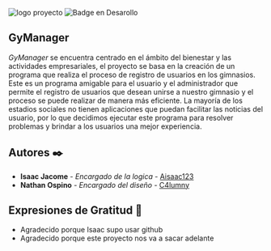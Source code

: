 ![logo proyecto](https://user-images.githubusercontent.com/105754395/235493424-fc51fee1-8e81-4fc1-b3ab-d6f908e5448c.png)
![Badge en Desarollo](https://img.shields.io/badge/STATUS-FINALIZADO-green?style=for-the-badge)
## GyManager
_GyManager_ se encuentra centrado en el ámbito del bienestar y las actividades
empresariales, el proyecto se basa en la creación de un programa que realiza el
proceso de registro de usuarios en los gimnasios. Este es un programa amigable
para el usuario y el administrador que permite el registro de usuarios que desean
unirse a nuestro gimnasio y el proceso se puede realizar de manera más eficiente.
La mayoría de los estadios sociales no tienen aplicaciones que puedan facilitar las
noticias del usuario, por lo que decidimos ejecutar este programa para resolver
problemas y brindar a los usuarios una mejor experiencia.

## Autores ✒️

* **Isaac Jacome** - *Encargado de la logica* - [Aisaac123](https://github.com/Aisaac123)
* **Nathan Ospino** - *Encargado del diseño* - [C4lumny](https://github.com/C4lumny)

## Expresiones de Gratitud 🎁

* Agradecido porque Isaac supo usar github
* Agradecido porque este proyecto nos va a sacar adelante

